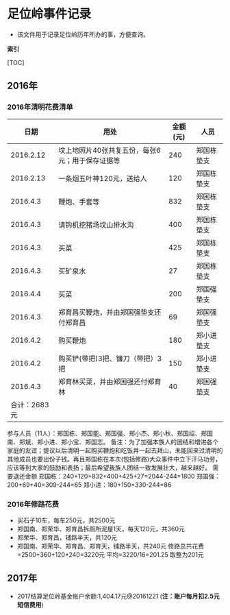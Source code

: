# 足位岭事件记录
* 该文件用于记录足位岭历年所办的事，方便查询。

**索引**

[TOC]

## 2016年
### 2016年清明花费清单
|日期	|用处	|金额(元)	|人员|
|----|-----|---------|---|
|2016.2.12	|坟上地照片40张共复五份，每张6元；用于保存证据等	|240	|郑国栋垫支|
|2016.2.13	|一条烟五叶神120元，送给人	|120	|郑国栋垫支|
|2016.4.3	|鞭炮、手套等	|832	|郑国栋垫支|
|2016.4.3	|请钩机挖猪场坟山排水沟	|400	|郑国栋垫支|
|2016.4.3	|买菜	|425	|郑国栋垫支|
|2016.4.3	|买矿泉水	|27	|郑国栋垫支|
|2016.4.4	|买菜	|200	|郑国强垫支|
|2016.4.3	|郑育昌买鞭炮，并由郑国强垫支还付郑育昌	|69	|郑国强垫支|
|2016.4.2	|购买鞭炮	|180	|郑小进垫支|
|2016.4.2	|购买铲(带把)3把、镰刀（带把）3把	|150	|郑小进垫支|
|2016.4.3	|郑育林买菜，并由郑国强还付郑育林	|40	|郑国强垫支|
|合计：2683元|
参与人员（11人）：郑国栋、郑国能、郑国强、郑小杰、郑小秋、郑国绍、郑国南、郑斌、郑小进、郑小宝、郑国志。
备注：为了加强本族人的团结和增进各个家庭的友谊；提议以后清明一起购买鞭炮和吃饭并一起去拜山，未能回来过清明的其他成员也要出份子钱。再且郑国栋在本次(包括修路)大众事件中立下汗马功劳，应该等到大家的鼓励和表扬；最后希望我族人团结一致发展壮大，越来越好。
需要退还金额
郑国栋：240+120+832+400+425+27=2044-244=1800
郑国强：200+69+40=309-244=65
郑小进：180+150=330-244=86

### 2016年修路花费
* 买石子10车，每车250元，共2500元
* 郑国南、郑荣华、郑育昌拆厕所泥屋1天，每天120元，共360元
* 郑荣华、郑育昌，铺路半天，共120元
* 郑国南、郑荣华、郑育昌、郑育天，铺路半天，共240元
修路总共花费=2500+360+120+240=3220元
平均=3220/16=201.25 取整为201元

## 2017年
* 2017结算足位岭基金账户余额:1,404.17元@20161221 (**注：账户每月扣2.5元短信费用**)